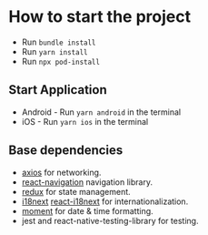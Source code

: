 # How to start the project

- Run `bundle install`
- Run `yarn install`
- Run `npx pod-install`

## Start Application

- Android - Run `yarn android` in the terminal
- iOS - Run `yarn ios` in the terminal

## Base dependencies

- [axios](https://axios-http.com/docs/intro) for networking.
- [react-navigation](https://reactnavigation.org/) navigation library.
- [redux](https://redux.js.org/) for state management.
- [i18next]() [react-i18next](https://www.i18next.com/) for internationalization.
- [moment](https://momentjs.com/) for date & time formatting.
- jest and react-native-testing-library for testing.
